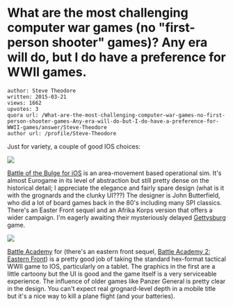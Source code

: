 # What are the most challenging computer war games (no "first-person shooter" games)? Any era will do, but I do have a preference for WWII games.

	author: Steve Theodore
	written: 2015-03-21
	views: 1662
	upvotes: 3
	quora url: /What-are-the-most-challenging-computer-war-games-no-first-person-shooter-games-Any-era-will-do-but-I-do-have-a-preference-for-WWII-games/answer/Steve-Theodore
	author url: /profile/Steve-Theodore


Just for variety, a couple of good IOS choices:



![](https://qph.fs.quoracdn.net/main-qimg-7e4bc6e6a4f533c1299030af10a6dfbf-c)


[Battle of the Bulge for iOS](http://www.shenandoah-studio.com/products/botb/) is an area-movement based operational sim. It's almost Eurogame in its level of abstraction but still pretty dense on the historical detail; I appreciate the elegance and fairly spare design (what is it with the grognards and the clunky UI???) The designer is John Butterfield, who did a lot of board games back in the 80's including many SPI classics.
There's an Easter Front sequel and an Afrika Korps version that offers a wider campaign. I'm eagerly awaiting their mysteriously delayed [ Gettysburg](http://the-strategy-wargamer.tumblr.com/post/96087758405/wheres-gettysburg-the-tide-turns) game.




![](https://qph.fs.quoracdn.net/main-qimg-b2352c7cc34a21a539422641930b9458-c)




[Battle Academy](https://itunes.apple.com/us/app/battle-academy/id499901136?mt=8) for (there's an eastern front sequel, [Battle Academy 2: Eastern Front](https://itunes.apple.com/us/app/battle-academy-2-eastern-front/id917359165?mt=8)) is a pretty good job of taking the standard hex-format tactical WWII game to IOS, particularly on a tablet. The graphics in the first are a little cartoony but the UI is good and the game itself is a very serviceable experience. The influence of older games like Panzer General is pretty clear in the design. You can't expect real grognard-level depth in a mobile title but it's a nice way to kill a plane flight (and your batteries).

